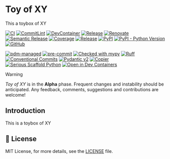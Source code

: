 # Toy of XY

This a toybox of XY

[![CI](https://github.com/you-n-g/toy/actions/workflows/ci.yml/badge.svg)](https://github.com/you-n-g/toy/actions/workflows/ci.yml)
[![CommitLint](https://github.com/you-n-g/toy/actions/workflows/commitlint.yml/badge.svg)](https://github.com/you-n-g/toy/actions/workflows/commitlint.yml)
[![DevContainer](https://github.com/you-n-g/toy/actions/workflows/devcontainer.yml/badge.svg)](https://github.com/you-n-g/toy/actions/workflows/devcontainer.yml)
[![Release](https://github.com/you-n-g/toy/actions/workflows/release.yml/badge.svg)](https://github.com/you-n-g/toy/actions/workflows/release.yml)
[![Renovate](https://github.com/you-n-g/toy/actions/workflows/renovate.yml/badge.svg)](https://github.com/you-n-g/toy/actions/workflows/renovate.yml)
[![Semantic Release](https://github.com/you-n-g/toy/actions/workflows/semantic-release.yml/badge.svg)](https://github.com/you-n-g/toy/actions/workflows/semantic-release.yml)
[![Coverage](https://img.shields.io/endpoint?url=https://you-n-g.github.io/toy/_static/badges/coverage.json)](https://you-n-g.github.io/toy/reports/coverage)
[![Release](https://img.shields.io/github/v/release/you-n-g/toy)](https://github.com/you-n-g/toy/releases)
[![PyPI](https://img.shields.io/pypi/v/xytoy)](https://pypi.org/project/xytoy/)
[![PyPI - Python Version](https://img.shields.io/pypi/pyversions/xytoy)](https://pypi.org/project/xytoy/)
[![GitHub](https://img.shields.io/github/license/you-n-g/toy)](https://github.com/you-n-g/toy/blob/main/LICENSE)

[![pdm-managed](https://img.shields.io/badge/pdm-managed-blueviolet)](https://pdm-project.org)
[![pre-commit](https://img.shields.io/badge/pre--commit-enabled-brightgreen?logo=pre-commit)](https://github.com/pre-commit/pre-commit)
[![Checked with mypy](https://www.mypy-lang.org/static/mypy_badge.svg)](http://mypy-lang.org/)
[![Ruff](https://img.shields.io/endpoint?url=https://raw.githubusercontent.com/astral-sh/ruff/main/assets/badge/v2.json)](https://github.com/astral-sh/ruff)
[![Conventional Commits](https://img.shields.io/badge/Conventional%20Commits-1.0.0-%23FE5196?logo=conventionalcommits&logoColor=white)](https://conventionalcommits.org)
[![Pydantic v2](https://img.shields.io/endpoint?url=https://raw.githubusercontent.com/pydantic/pydantic/5697b1e4c4a9790ece607654e6c02a160620c7e1/docs/badge/v2.json)](https://pydantic.dev)
[![Copier](https://img.shields.io/endpoint?url=https://raw.githubusercontent.com/copier-org/copier/master/img/badge/badge-grayscale-inverted-border-orange.json)](https://github.com/copier-org/copier)
[![Serious Scaffold Python](https://img.shields.io/endpoint?url=https://serious-scaffold.github.io/ss-python/_static/badges/logo.json)](https://serious-scaffold.github.io/ss-python)
[![Open in Dev Containers](https://img.shields.io/static/v1?label=Dev%20Containers&message=Open&color=blue&logo=visualstudiocode)](https://vscode.dev/redirect?url=vscode://ms-vscode-remote.remote-containers/cloneInVolume?url=https://github.com/you-n-g/toy)

> [!WARNING]
> _Toy of XY_ is in the **Alpha** phase.
> Frequent changes and instability should be anticipated.
> Any feedback, comments, suggestions and contributions are welcome!

## Introduction
This is a toybox of XY

## 📜 License

MIT License, for more details, see the [LICENSE](https://github.com/you-n-g/toy/blob/main/LICENSE) file.
